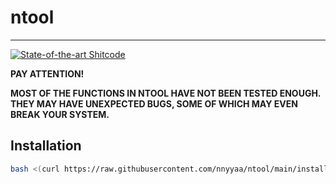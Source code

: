 # ntool

---

[![State-of-the-art Shitcode](https://img.shields.io/static/v1?label=State-of-the-art&message=Shitcode&color=7B5804)](https://github.com/trekhleb/state-of-the-art-shitcode)  

**PAY ATTENTION!**  

**MOST OF THE FUNCTIONS IN NTOOL HAVE NOT BEEN TESTED ENOUGH. THEY MAY HAVE UNEXPECTED BUGS, SOME OF WHICH MAY EVEN BREAK YOUR SYSTEM.**

## Installation

```bash
bash <(curl https://raw.githubusercontent.com/nnyyaa/ntool/main/install)
```
